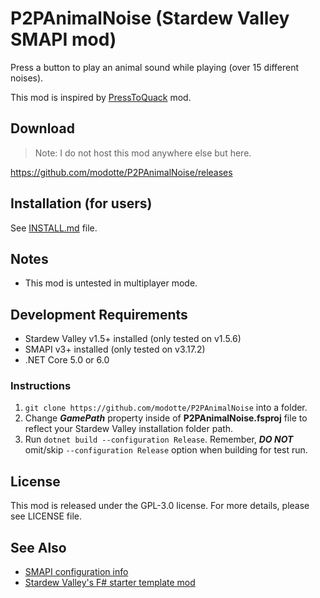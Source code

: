 # P2PAnimalNoise (Stardew Valley SMAPI mod)

Press a button to play an animal sound while playing (over 15 different noises).

This mod is inspired by [PressToQuack](https://github.com/DraconisLeonidas/PressToQuack) mod.

## Download

> Note: I do not host this mod anywhere else but here.

https://github.com/modotte/P2PAnimalNoise/releases

## Installation (for users)

See [INSTALL.md](https://github.com/modotte/P2PAnimalNoise/blob/main/INSTALL.md) file.

## Notes

- This mod is untested in multiplayer mode.

## Development Requirements

- Stardew Valley v1.5+ installed (only tested on v1.5.6)
- SMAPI v3+ installed (only tested on v3.17.2)
- .NET Core 5.0 or 6.0

### Instructions

1. `git clone https://github.com/modotte/P2PAnimalNoise` into a folder.
2. Change ***GamePath*** property inside of **P2PAnimalNoise.fsproj** file to 
  reflect your Stardew Valley installation folder path.
3. Run `dotnet build --configuration Release`. Remember, ***DO NOT*** omit/skip 
  `--configuration Release` option when building for test run.
   
## License

This mod is released under the GPL-3.0 license. For more details,
 please see LICENSE file.

## See Also
 
- [SMAPI configuration info](https://github.com/Pathoschild/SMAPI/blob/develop/docs/technical/mod-package.md#custom-game-path)
- [Stardew Valley's F# starter template mod](https://github.com/modotte/SVFsharpExampleMod)
